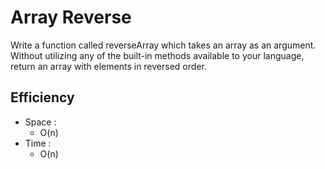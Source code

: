 # Array Reverse

Write a function called reverseArray which takes an array as an argument. Without utilizing any of the built-in methods available to your language, return an array with elements in reversed order.

## Efficiency

- Space :
  - O(n)
- Time :
  - O(n)
